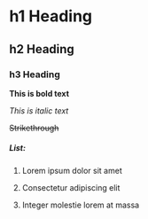 # h1 Heading
## h2 Heading
### h3 Heading
__This is bold text__
*This is italic text*
~~Strikethrough~~
##### List:
1. Lorem ipsum dolor sit amet
2. Consectetur adipiscing elit
3. Integer molestie lorem at massa
